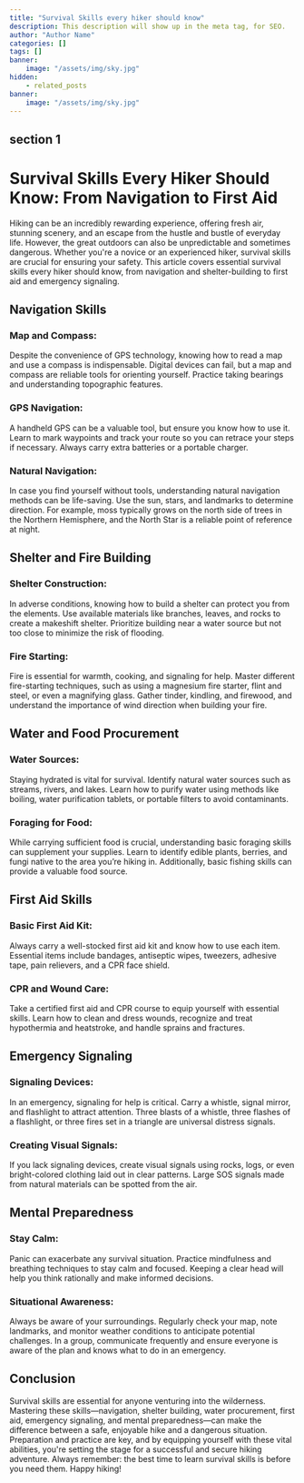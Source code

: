 ```yaml
---
title: "Survival Skills every hiker should know"
description: This description will show up in the meta tag, for SEO.
author: "Author Name"
categories: []
tags: []
banner:
    image: "/assets/img/sky.jpg"
hidden:
    - related_posts
banner:
    image: "/assets/img/sky.jpg"
---
```



## section 1

# Survival Skills Every Hiker Should Know: From Navigation to First Aid

Hiking can be an incredibly rewarding experience, offering fresh air, stunning scenery, and an escape from the hustle and bustle of everyday life. However, the great outdoors can also be unpredictable and sometimes dangerous. Whether you're a novice or an experienced hiker, survival skills are crucial for ensuring your safety. This article covers essential survival skills every hiker should know, from navigation and shelter-building to first aid and emergency signaling.

## Navigation Skills

### **Map and Compass:**

Despite the convenience of GPS technology, knowing how to read a map and use a compass is indispensable. Digital devices can fail, but a map and compass are reliable tools for orienting yourself. Practice taking bearings and understanding topographic features.

### **GPS Navigation:**

A handheld GPS can be a valuable tool, but ensure you know how to use it. Learn to mark waypoints and track your route so you can retrace your steps if necessary. Always carry extra batteries or a portable charger.

### **Natural Navigation:**

In case you find yourself without tools, understanding natural navigation methods can be life-saving. Use the sun, stars, and landmarks to determine direction. For example, moss typically grows on the north side of trees in the Northern Hemisphere, and the North Star is a reliable point of reference at night.

## Shelter and Fire Building

### **Shelter Construction:**

In adverse conditions, knowing how to build a shelter can protect you from the elements. Use available materials like branches, leaves, and rocks to create a makeshift shelter. Prioritize building near a water source but not too close to minimize the risk of flooding.

### **Fire Starting:**

Fire is essential for warmth, cooking, and signaling for help. Master different fire-starting techniques, such as using a magnesium fire starter, flint and steel, or even a magnifying glass. Gather tinder, kindling, and firewood, and understand the importance of wind direction when building your fire.

## Water and Food Procurement

### **Water Sources:**

Staying hydrated is vital for survival. Identify natural water sources such as streams, rivers, and lakes. Learn how to purify water using methods like boiling, water purification tablets, or portable filters to avoid contaminants.

### **Foraging for Food:**

While carrying sufficient food is crucial, understanding basic foraging skills can supplement your supplies. Learn to identify edible plants, berries, and fungi native to the area you’re hiking in. Additionally, basic fishing skills can provide a valuable food source.

## First Aid Skills

### **Basic First Aid Kit:**

Always carry a well-stocked first aid kit and know how to use each item. Essential items include bandages, antiseptic wipes, tweezers, adhesive tape, pain relievers, and a CPR face shield.

### **CPR and Wound Care:**

Take a certified first aid and CPR course to equip yourself with essential skills. Learn how to clean and dress wounds, recognize and treat hypothermia and heatstroke, and handle sprains and fractures.

## Emergency Signaling

### **Signaling Devices:**

In an emergency, signaling for help is critical. Carry a whistle, signal mirror, and flashlight to attract attention. Three blasts of a whistle, three flashes of a flashlight, or three fires set in a triangle are universal distress signals.

### **Creating Visual Signals:**

If you lack signaling devices, create visual signals using rocks, logs, or even bright-colored clothing laid out in clear patterns. Large SOS signals made from natural materials can be spotted from the air.

## Mental Preparedness

### **Stay Calm:**

Panic can exacerbate any survival situation. Practice mindfulness and breathing techniques to stay calm and focused. Keeping a clear head will help you think rationally and make informed decisions.

### **Situational Awareness:**

Always be aware of your surroundings. Regularly check your map, note landmarks, and monitor weather conditions to anticipate potential challenges. In a group, communicate frequently and ensure everyone is aware of the plan and knows what to do in an emergency.

## Conclusion

Survival skills are essential for anyone venturing into the wilderness. Mastering these skills—navigation, shelter building, water procurement, first aid, emergency signaling, and mental preparedness—can make the difference between a safe, enjoyable hike and a dangerous situation. Preparation and practice are key, and by equipping yourself with these vital abilities, you're setting the stage for a successful and secure hiking adventure. Always remember: the best time to learn survival skills is before you need them. Happy hiking!
